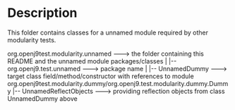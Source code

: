 <!--
  Copyright IBM Corp. and others 2018
 
  This program and the accompanying materials are made available under
  the terms of the Eclipse Public License 2.0 which accompanies this
  distribution and is available at https://www.eclipse.org/legal/epl-2.0/
  or the Apache License, Version 2.0 which accompanies this distribution and
  is available at https://www.apache.org/licenses/LICENSE-2.0.
 
  This Source Code may also be made available under the following
  Secondary Licenses when the conditions for such availability set
  forth in the Eclipse Public License, v. 2.0 are satisfied: GNU
  General Public License, version 2 with the GNU Classpath
  Exception [1] and GNU General Public License, version 2 with the
  OpenJDK Assembly Exception [2].
 
  [1] https://www.gnu.org/software/classpath/license.html
  [2] https://openjdk.org/legal/assembly-exception.html
 
  SPDX-License-Identifier: EPL-2.0 OR Apache-2.0 OR GPL-2.0 WITH Classpath-exception-2.0 OR LicenseRef-GPL-2.0 WITH Assembly-exception
-->
# Description

This folder contains classes for a unnamed module required by other modularity tests.

org.openj9test.modularity.unnamed   ---> the folder containing this README and the unnamed module packages/classes
  |
  |-- org.openj9.test.unnamed   ---> package name
                          |
                          |-- UnnamedDummy   ---> target class field/method/constructor with references to module org.openj9test.modularity.dummy/org.openj9.test.modularity.dummy.Dummy
                          |-- UnnamedReflectObjects   ---> providing reflection objects from class UnnamedDummy above
